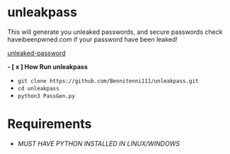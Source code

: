 # unleakpass
This will generate you unleaked passwords, and secure passwords check haveibeenpwned.com if your password have been leaked!

[unleaked-password](https://imgur.com/9hYz3u1.png)

**- [ x ] How Run unleakpass**

- `git clone https://github.com/Bennitenni111/unleakpass.git`
- `cd unleakpass`
- `python3 PassGen.py`

# Requirements
- *MUST HAVE PYTHON INSTALLED IN LINUX/WINDOWS*
